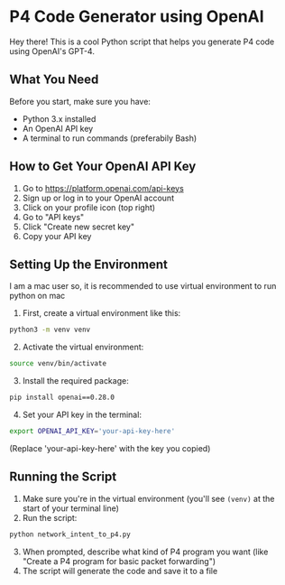 # P4 Code Generator using OpenAI

Hey there! This is a cool Python script that helps you generate P4 code using OpenAI's GPT-4.

## What You Need

Before you start, make sure you have:
- Python 3.x installed
- An OpenAI API key 
- A terminal to run commands (preferabily Bash)

## How to Get Your OpenAI API Key

1. Go to https://platform.openai.com/api-keys
2. Sign up or log in to your OpenAI account
3. Click on your profile icon (top right)
4. Go to "API keys"
5. Click "Create new secret key"
6. Copy your API key 

## Setting Up the Environment
I am a mac user so, it is recommended to use virtual environment to run python on mac
1. First, create a virtual environment like this:
```bash
python3 -m venv venv
```

2. Activate the virtual environment:
```bash
source venv/bin/activate
```

3. Install the required package:
```bash
pip install openai==0.28.0
```

4. Set your API key in the terminal:
```bash
export OPENAI_API_KEY='your-api-key-here'
```
(Replace 'your-api-key-here' with the key you copied)

## Running the Script

1. Make sure you're in the virtual environment (you'll see `(venv)` at the start of your terminal line)
2. Run the script:
```bash
python network_intent_to_p4.py
```
3. When prompted, describe what kind of P4 program you want (like "Create a P4 program for basic packet forwarding")
4. The script will generate the code and save it to a file

